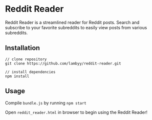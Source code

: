 # Reddit Reader

Reddit Reader is a streamlined reader for Reddit posts. Search and subscribe to your favorite subreddits to easily view posts from various subreddits.

## Installation
```
// clone repository
git clone https://github.com/lambyy/reddit-reader.git

// install dependencies
npm install
```

## Usage
Compile `bundle.js` by running `npm start`

Open `reddit_reader.html` in browser to begin using the Reddit Reader!
